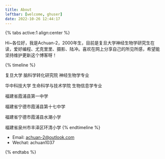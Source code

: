 ```yaml
---
title: About
leftbar: [welcome, ghuser]
date: 2022-10-26 12:44:17
---
```




{% tabs active:1 align:center %}

<!-- tab 自我介绍 -->

Hi~各位好，我是Achuan-2，2000年生，目前是复旦大学神经生物学研究生在读，爱好编程、尤克里里、摄影、陆冲。喜欢在网上分享自己的所见所感，希望能坚持维护更新这个博客呀！


<!-- tab 教育经历 -->
{% timeline %}
<!-- node 2022年9月-Now -->
复旦大学 脑科学转化研究院 神经生物学专业
<!-- node 2018年9月-2022年6月 -->
华中科技大学 生命科学与技术学院 生物信息学专业
<!-- node 2015年9月-2018年6月 -->
福建省霞浦县第一中学
<!-- node 2012年9月-2015年6月 -->
福建省宁德市霞浦县第十七中学
<!-- node 2009年9月-2012年6月 -->
福建省宁德市霞浦县水潮小学
<!-- node 2007年9月-2009年6月 -->
福建省泉州市丰泽区环清小学
{% endtimeline %}

<!-- tab 联系方式 -->

- Email: achuan-2@outlook.com
- Wechat: achuan1037

{% endtabs %}


